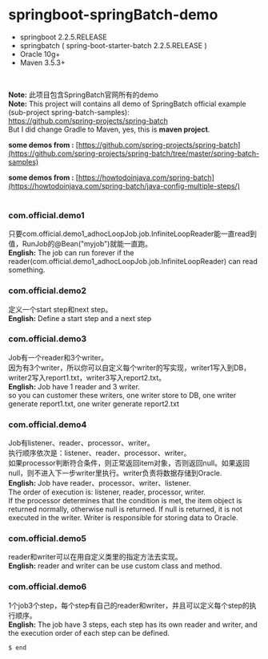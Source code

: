 # springboot-springBatch-demo
+ springboot 2.2.5.RELEASE 
+ springbatch ( spring-boot-starter-batch 2.2.5.RELEASE )
+ Oracle 10g+
+ Maven 3.5.3+
<br/>

**Note:** 此项目包含SpringBatch官网所有的demo
<br/>
**Note:** This project will contains all demo of SpringBatch official example (sub-project spring-batch-samples): <br/>
 https://github.com/spring-projects/spring-batch  <br/>
But I did change Gradle to Maven, yes, this is **maven project**.
 <br/>
 
**some demos from :** [https://github.com/spring-projects/spring-batch](https://github.com/spring-projects/spring-batch/tree/master/spring-batch-samples)

**some demos from :** [https://howtodoinjava.com/spring-batch](https://howtodoinjava.com/spring-batch/java-config-multiple-steps/)
<br/><br/>
### com.official.demo1
只要com.official.demo1_adhocLoopJob.job.InfiniteLoopReader能一直read到值，RunJob的@Bean("myjob")就能一直跑。
<br/>
**English:** The job can run forever if the reader(com.official.demo1_adhocLoopJob.job.InfiniteLoopReader) can read something.
<br/>

### com.official.demo2
定义一个start step和next step。
<br/>
**English:** Define a start step and a next step
<br/>

### com.official.demo3
Job有一个reader和3个writer。<br/>
因为有3个writer，所以你可以自定义每个writer的写实现，writer1写入到DB，writer2写入report1.txt，writer3写入report2.txt。
<br/>
**English:** Job have 1 reader and 3 writer.<br/>
 so you can customer these writers, one writer store to DB, one writer generate report1.txt, one writer generate report2.txt
<br/>

### com.official.demo4
Job有listener、reader、processor、writer。<br/>
执行顺序依次是：listener、reader、processor、writer。<br/>
如果processor判断符合条件，则正常返回item对象，否则返回null。如果返回null，则不进入下一步writer里执行。writer负责将数据存储到Oracle.
<br/>
**English:** Job have reader、processor、writer、listener.<br/>
The order of execution is: listener, reader, processor, writer.<br/>
If the processor determines that the condition is met, the item object is returned normally, otherwise null is returned. If null is returned, it is not executed in the writer. Writer is responsible for storing data to Oracle.
<br/>

### com.official.demo5
reader和writer可以在用自定义类里的指定方法去实现。
<br/>
**English:** reader and writer can be use custom class and method.
<br/>

### com.official.demo6
1个job3个step，每个step有自己的reader和writer，并且可以定义每个step的执行顺序。
<br/>
**English:** The job have 3 steps, each step has its own reader and writer, and the execution order of each step can be defined.
<br/>




    $ end
